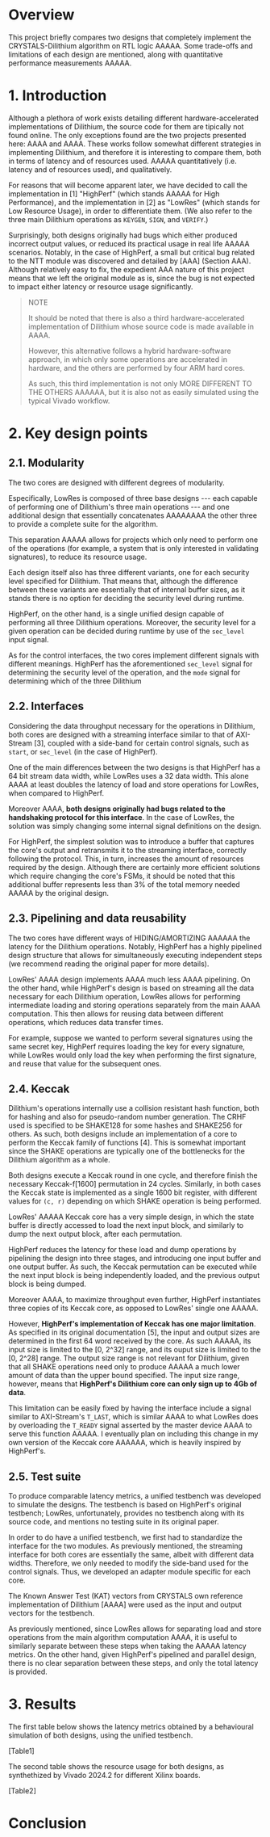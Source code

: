 # Overview

This project briefly compares two designs that completely implement the CRYSTALS-Dilithium algorithm on RTL logic AAAAA. Some trade-offs and limitations of each design are mentioned, along with quantitative performance measurements AAAAA.

# 1. Introduction

Although a plethora of work exists detailing different hardware-accelerated implementations of Dilithium, the source code for them are tipically not found online. The only exceptions found are the two projects presented here: AAAA and AAAA. These works follow somewhat different strategies in implementing Dilithium, and therefore it is interesting to compare them, both in terms of latency and of resources used.
AAAAA quantitatively (i.e. latency and of resources used), and qualitatively.

For reasons that will become apparent later, we have decided to call the implementation in [1] "HighPerf" (which stands AAAAA for High Performance), and the implementation in [2] as "LowRes" (which stands for Low Resource Usage), in order to differentiate them. (We also refer to the three main Dilithium operations as ```KEYGEN```, ```SIGN```, and ```VERIFY```.)

Surprisingly, both designs originally had bugs which either produced incorrect output values, or reduced its practical usage in real life AAAAA scenarios. Notably, in the case of HighPerf, a small but critical bug related to the NTT module was discovered and detailed by [AAA] (Section AAA). Although relatively easy to fix, the expedient AAA nature of this project means that we left the original module as is, since the bug is not expected to impact either latency or resource usage significantly. 

> NOTE
> 
> It should be noted that there is also a third hardware-accelerated implementation of Dilithium whose source code is made available in AAAA.
> 
> However, this alternative follows a hybrid hardware-software approach, in which only some operations are accelerated in hardware, and the others are performed by four ARM hard cores.
>
> As such, this third implementation is not only MORE DIFFERENT TO THE OTHERS AAAAAA, but it is also not as easily simulated using the typical Vivado workflow.

# 2. Key design points

## 2.1. Modularity

The two cores are designed with different degrees of modularity.

Especifically, LowRes is composed of three base designs --- each capable of performing one of Dilithium's three main operations --- and one additional design that essentially concatenates AAAAAAAA the other three to provide a complete suite for the algorithm.

This separation AAAAA allows for projects which only need to perform one of the operations (for example, a system that is only interested in validating signatures), to reduce its resource usage.

Each design itself also has three different variants, one for each security level specified for Dilithium. That means that, although the difference between these variants are essentially that of internal buffer sizes, as it stands there is no option for deciding the security level during runtime.

HighPerf, on the other hand, is a single unified design capable of performing all three Dilithium operations. Moreover, the security level for a given operation can be decided during runtime by use of the ```sec_level``` input signal.

As for the control interfaces, the two cores implement different signals with different meanings. HighPerf has the aforementioned ```sec_level``` signal for determining the security level of the operation, and the ```mode``` signal for determining which of the three Dilithium

## 2.2. Interfaces

Considering the data throughput necessary for the operations in Dilithium, both cores are designed with a streaming interface similar to that of AXI-Stream [3], coupled with a side-band for certain control signals, such as ```start```, or ```sec_level``` (in the case of HighPerf).

One of the main differences between the two designs is that HighPerf has a 64 bit stream data width, while LowRes uses a 32 data width. This alone AAAA at least doubles the latency of load and store operations for LowRes, when compared to HighPerf.

Moreover AAAA, **both designs originally had bugs related to the handshaking protocol for this interface**. In the case of LowRes, the solution was simply changing some internal signal definitions on the design.

For HighPerf, the simplest solution was to introduce a buffer that captures the core's output and retransmits it to the streaming interface, correctly following the protocol. This, in turn, increases the amount of resources required by the design. Although there are certainly more efficient solutions which require changing the core's FSMs, it should be noted that this additional buffer represents less than 3% of the total memory needed AAAAA by the original design.

## 2.3. Pipelining and data reusability

The two cores have different ways of HIDING/AMORTIZING AAAAAA the latency for the Dilithium operations. Notably, HighPerf has a highly pipelined design structure that allows for simultaneously executing independent steps (we recommend reading the original paper for more details).

LowRes' AAAA design implements AAAA much less AAAA pipelining. On the other hand, while HighPerf's design is based on streaming all the data necessary for each Dilithium operation, LowRes allows for performing intermediate loading and storing operations separately from the main AAAA computation. This then allows for reusing data between different operations, which reduces data transfer times.

For example, suppose we wanted to perform several signatures using the same secret key, HighPerf requires loading the key for every signature, while LowRes would only load the key when performing the first signature, and reuse that value for the subsequent ones.



## 2.4. Keccak

Dilithium's operations internally use a collision resistant hash function, both for hashing and also for pseudo-random number generation. The CRHF used is specified to be SHAKE128 for some hashes and SHAKE256 for others. As such, both designs include an implementation of a core to perform the Keccak family of functions [4]. This is somewhat important since the SHAKE operations are typically one of the bottlenecks for the Dilithium algorithm as a whole.

Both designs execute a Keccak round in one cycle, and therefore finish the necessary Keccak-f[1600] permutation in 24 cycles. Similarly, in both cases the Keccak state is implemented as a single 1600 bit register, with different values for ```(c, r)``` depending on which SHAKE operation is being performed.

LowRes' AAAAA Keccak core has a very simple design, in which the state buffer is directly accessed to load the next input block, and similarly to dump the next output block, after each permutation.

HighPerf reduces the latency for these load and dump operations by pipelining the design into three stages, and introducing one input buffer and one output buffer. As such, the Keccak permutation can be executed while the next input block is being independently loaded, and the previous output block is being dumped.

Moreover AAAA, to maximize throughput even further, HighPerf instantiates three copies of its Keccak core, as opposed to LowRes' single one AAAAA.

However, **HighPerf's implementation of Keccak has one major limitation**. As specified in its original documentation [5], the input and output sizes are determined in the first 64 word received by the core. As such AAAAA, its input size is limited to the [0, 2^32] range, and its ouput size is limited to the [0, 2^28] range. The output size range is not relevant for Dilithium, given that all SHAKE operations need only to produce AAAAA a much lower amount of data than the upper bound specified. The input size range, however, means that **HighPerf's Dilithium core can only sign up to 4Gb of data**.

This limitation can be easily fixed by having the interface include a signal similar to AXI-Stream's ```T_LAST```, which is similar AAAA to what LowRes does by overloading the ```T_READY``` signal asserted by the master device AAAA to serve this function AAAAA. I eventually plan on including this change in my own version of the Keccak core AAAAAA, which is heavily inspired by HighPerf's.


## 2.5. Test suite

To produce comparable latency metrics, a unified testbench was developed to simulate the designs. The testbench is based on HighPerf's original testbench; LowRes, unfortunately, provides no testbench along with its source code, and mentions no testing suite in its original paper.

In order to do have a unified testbench, we first had to standardize the interface for the two modules. As previously mentioned, the streaming interface for both cores are essentially the same, albeit with different data widths. Therefore, we only needed to modify the side-band used for the control signals. Thus, we developed an adapter module specific for each core.

The Known Answer Test (KAT) vectors from CRYSTALS own reference implementation of Dilithium [AAAA] were used as the input and output vectors for the testbench.

As previously mentioned, since LowRes allows for separating load and store operations from the main algorithm computation AAAA, it is useful to similarly separate between these steps when taking the AAAAA latency metrics. On the other hand, given HighPerf's pipelined and parallel design, there is no clear separation between these steps, and only the total latency is provided.


# 3. Results

The first table below shows the latency metrics obtained by a behavioural simulation of both designs, using the unified testbench.

[Table1]

The second table shows the resource usage for both designs, as synthethized by Vivado 2024.2 for different Xilinx boards.

[Table2]

# Conclusion
